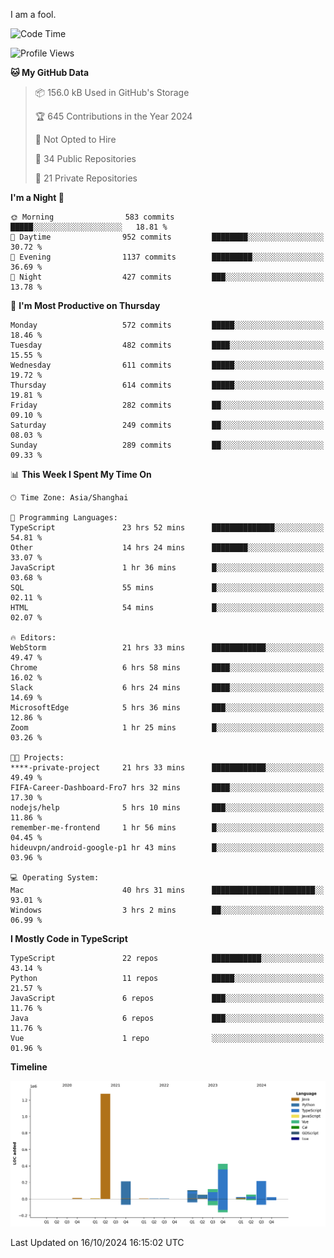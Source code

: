 I am a fool.

<!--START_SECTION:waka-->
![Code Time](http://img.shields.io/badge/Code%20Time-1%2C932%20hrs%2048%20mins-blue)

![Profile Views](http://img.shields.io/badge/Profile%20Views-0-blue)

**🐱 My GitHub Data** 

> 📦 156.0 kB Used in GitHub's Storage 
 > 
> 🏆 645 Contributions in the Year 2024
 > 
> 🚫 Not Opted to Hire
 > 
> 📜 34 Public Repositories 
 > 
> 🔑 21 Private Repositories 
 > 
**I'm a Night 🦉** 

```text
🌞 Morning                583 commits         █████░░░░░░░░░░░░░░░░░░░░   18.81 % 
🌆 Daytime                952 commits         ████████░░░░░░░░░░░░░░░░░   30.72 % 
🌃 Evening                1137 commits        █████████░░░░░░░░░░░░░░░░   36.69 % 
🌙 Night                  427 commits         ███░░░░░░░░░░░░░░░░░░░░░░   13.78 % 
```
📅 **I'm Most Productive on Thursday** 

```text
Monday                   572 commits         █████░░░░░░░░░░░░░░░░░░░░   18.46 % 
Tuesday                  482 commits         ████░░░░░░░░░░░░░░░░░░░░░   15.55 % 
Wednesday                611 commits         █████░░░░░░░░░░░░░░░░░░░░   19.72 % 
Thursday                 614 commits         █████░░░░░░░░░░░░░░░░░░░░   19.81 % 
Friday                   282 commits         ██░░░░░░░░░░░░░░░░░░░░░░░   09.10 % 
Saturday                 249 commits         ██░░░░░░░░░░░░░░░░░░░░░░░   08.03 % 
Sunday                   289 commits         ██░░░░░░░░░░░░░░░░░░░░░░░   09.33 % 
```


📊 **This Week I Spent My Time On** 

```text
🕑︎ Time Zone: Asia/Shanghai

💬 Programming Languages: 
TypeScript               23 hrs 52 mins      ██████████████░░░░░░░░░░░   54.81 % 
Other                    14 hrs 24 mins      ████████░░░░░░░░░░░░░░░░░   33.07 % 
JavaScript               1 hr 36 mins        █░░░░░░░░░░░░░░░░░░░░░░░░   03.68 % 
SQL                      55 mins             █░░░░░░░░░░░░░░░░░░░░░░░░   02.11 % 
HTML                     54 mins             █░░░░░░░░░░░░░░░░░░░░░░░░   02.07 % 

🔥 Editors: 
WebStorm                 21 hrs 33 mins      ████████████░░░░░░░░░░░░░   49.47 % 
Chrome                   6 hrs 58 mins       ████░░░░░░░░░░░░░░░░░░░░░   16.02 % 
Slack                    6 hrs 24 mins       ████░░░░░░░░░░░░░░░░░░░░░   14.69 % 
MicrosoftEdge            5 hrs 36 mins       ███░░░░░░░░░░░░░░░░░░░░░░   12.86 % 
Zoom                     1 hr 25 mins        █░░░░░░░░░░░░░░░░░░░░░░░░   03.26 % 

🐱‍💻 Projects: 
****-private-project     21 hrs 33 mins      ████████████░░░░░░░░░░░░░   49.49 % 
FIFA-Career-Dashboard-Fro7 hrs 32 mins       ████░░░░░░░░░░░░░░░░░░░░░   17.30 % 
nodejs/help              5 hrs 10 mins       ███░░░░░░░░░░░░░░░░░░░░░░   11.86 % 
remember-me-frontend     1 hr 56 mins        █░░░░░░░░░░░░░░░░░░░░░░░░   04.45 % 
hideuvpn/android-google-p1 hr 43 mins        █░░░░░░░░░░░░░░░░░░░░░░░░   03.96 % 

💻 Operating System: 
Mac                      40 hrs 31 mins      ███████████████████████░░   93.01 % 
Windows                  3 hrs 2 mins        ██░░░░░░░░░░░░░░░░░░░░░░░   06.99 % 
```

**I Mostly Code in TypeScript** 

```text
TypeScript               22 repos            ███████████░░░░░░░░░░░░░░   43.14 % 
Python                   11 repos            █████░░░░░░░░░░░░░░░░░░░░   21.57 % 
JavaScript               6 repos             ███░░░░░░░░░░░░░░░░░░░░░░   11.76 % 
Java                     6 repos             ███░░░░░░░░░░░░░░░░░░░░░░   11.76 % 
Vue                      1 repo              ░░░░░░░░░░░░░░░░░░░░░░░░░   01.96 % 
```



**Timeline**

![Lines of Code chart](https://raw.githubusercontent.com/VeejaLiu/VeejaLiu/master/assets/bar_graph.png)


 Last Updated on 16/10/2024 16:15:02 UTC
<!--END_SECTION:waka-->
